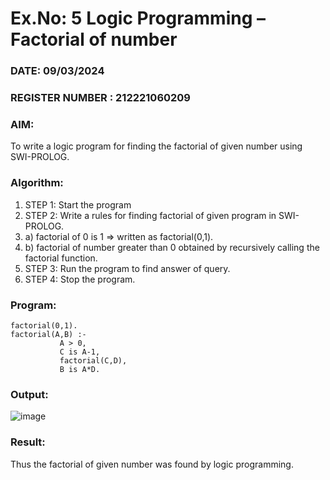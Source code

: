# Ex.No: 5   Logic Programming – Factorial of number   
### DATE: 09/03/2024                                                                           
### REGISTER NUMBER : 212221060209
### AIM: 
To  write  a logic program for finding the factorial of given number using SWI-PROLOG. 
### Algorithm:
1. STEP 1: Start the program
2. STEP 2:  Write a rules for finding factorial of given program in SWI-PROLOG.
3.   a)	factorial of 0 is 1 => written as factorial(0,1).
4.   b)	factorial of number greater than 0 obtained by recursively calling the factorial    function.
5. STEP 3: Run the program  to find answer of  query.
6. STEP 4: Stop the program.
   
### Program:
```
factorial(0,1).
factorial(A,B) :-  
           A > 0, 
           C is A-1,
           factorial(C,D),
           B is A*D.
```
### Output:

![image](https://github.com/Prathipa2003/AI_Lab_2023-24/assets/162797752/6c74e335-d333-4c58-8488-fd3536ab450b)

### Result:
Thus the factorial of given number was found by logic programming. 
